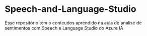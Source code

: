 # Speech-and-Language-Studio
Esse repositório tem o conteudos aprendido na aula de analise de sentimentos com Speech e Language Studio do Azure IA 
